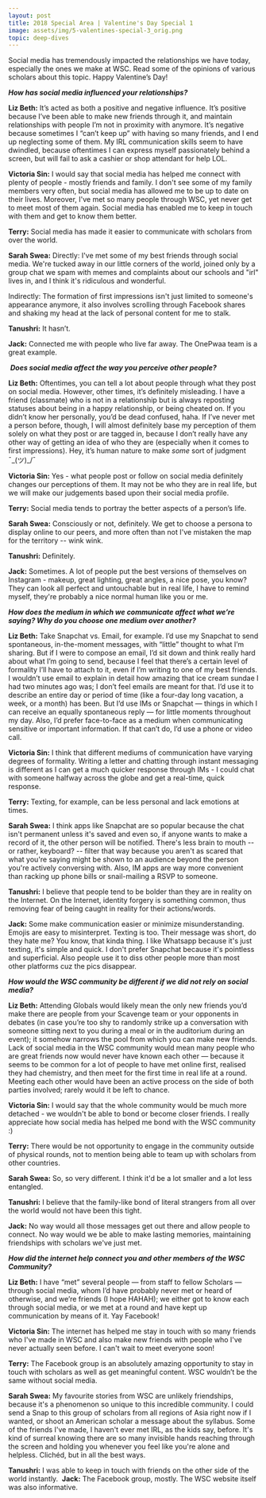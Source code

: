 ```yaml
---
layout: post
title: 2018 Special Area​ | Valentine's Day Special 1
image: assets/img/5-valentines-special-3_orig.png
topic: deep-dives
---
```


Social media has tremendously impacted the relationships we have today, especially the ones we make at WSC. Read some of the opinions of various scholars about this topic. Happy Valentine’s Day!

***How has social media influenced your relationships?***

**Liz Beth:** It’s acted as both a positive and negative influence. It’s positive because I’ve been able to make new friends through it, and maintain relationships with people I’m not in proximity with anymore. It’s negative because sometimes I “can’t keep up” with having so many friends, and I end up neglecting some of them. My IRL communication skills seem to have dwindled, because oftentimes I can express myself passionately behind a screen, but will fail to ask a cashier or shop attendant for help LOL.

**Victoria Sin:** I would say that social media has helped me connect with plenty of people - mostly friends and family. I don't see some of my family members very often, but social media has allowed me to be up to date on their lives. Moreover, I've met so many people through WSC, yet never get to meet most of them again. Social media has enabled me to keep in touch with them and get to know them better.

**Terry:** Social media has made it easier to communicate with scholars from over the world.

**Sarah Swea:** Directly: I've met some of my best friends through social media. We're tucked away in our little corners of the world, joined only by a group chat we spam with memes and complaints about our schools and "irl" lives in, and I think it's ridiculous and wonderful.

Indirectly: The formation of first impressions isn't just limited to someone's appearance anymore, it also involves scrolling through Facebook shares and shaking my head at the lack of personal content for me to stalk.

**Tanushri:** It hasn’t.

**Jack:** Connected me with people who live far away. The OnePwaa team is a great example.

​
***Does social media affect the way you perceive other people?***

**Liz Beth:** Oftentimes, you can tell a lot about people through what they post on social media. However, other times, it’s definitely misleading. I have a friend (classmate) who is not in a relationship but is always reposting statuses about being in a happy relationship, or being cheated on. If you didn’t know her personally, you’d be dead confused, haha. If I’ve never met a person before, though, I will almost definitely base my perception of them solely on what they post or are tagged in, because I don’t really have any other way of getting an idea of who they are (especially when it comes to first impressions). Hey, it’s human nature to make *some* sort of judgment ¯\_(ツ)_/¯

**Victoria Sin:** Yes - what people post or follow on social media definitely changes our perceptions of them. It may not be who they are in real life, but we will make our judgements based upon their social media profile.

**Terry:** Social media tends to portray the better aspects of a person’s life.

**Sarah Swea:** Consciously or not, definitely. We get to choose a persona to display online to our peers, and more often than not I've mistaken the map for the territory -- wink wink.

**Tanushri:** Definitely.

**Jack:** Sometimes. A lot of people put the best versions of themselves on Instagram - makeup, great lighting, great angles, a nice pose, you know? They can look all perfect and untouchable but in real life, I have to remind myself, they're probably a nice normal human like you or me.

***How does the medium in which we communicate affect what we’re saying? Why do you choose one medium over another?***

**Liz Beth:** Take Snapchat vs. Email, for example. I’d use my Snapchat to send spontaneous, in-the-moment messages, with “little” thought to what I’m sharing. But if I were to compose an email, I’d sit down and think really hard about what I’m going to send, because I feel that there’s a certain level of formality I’ll have to attach to it, even if I’m writing to one of my best friends. I wouldn’t use email to explain in detail how amazing that ice cream sundae I had two minutes ago was; I don’t feel emails are meant for that. I’d use it to describe an entire day or period of time (like a four-day long vacation, a week, or a month) has been. But I’d use IMs or Snapchat — things in which I can receive an equally spontaneous reply — for little moments throughout my day. Also, I’d prefer face-to-face as a medium when communicating sensitive or important information. If that can’t do, I’d use a phone or video call.

**Victoria Sin:** I think that different mediums of communication have varying degrees of formality. Writing a letter and chatting through instant messaging is different as I can get a much quicker response through IMs - I could chat with someone halfway across the globe and get a real-time, quick response.

**Terry:** Texting, for example, can be less personal and lack emotions at times.

**Sarah Swea:** I think apps like Snapchat are so popular because the chat isn't permanent unless it's saved and even so, if anyone wants to make a record of it, the other person will be notified. There's less brain to mouth -- or rather, keyboard? -- filter that way because you aren't as scared that what you're saying might be shown to an audience beyond the person you're actively conversing with. Also, IM apps are way more convenient than racking up phone bills or snail-mailing a RSVP to someone.

**Tanushri:** I believe that people tend to be bolder than they are in reality on the Internet. On the Internet, identity forgery is something common, thus removing fear of being caught in reality for their actions/words.

**Jack:** Some make communication easier or minimize misunderstanding. Emojis are easy to misinterpret. Texting is too. Their message was short, do they hate me? You know, that kinda thing. I like Whatsapp because it's just texting, it's simple and quick. I don't prefer Snapchat because it's pointless and superficial. Also people use it to diss other people more than most other platforms cuz the pics disappear.
 
***How would the WSC community be different if we did not rely on social media?***

**Liz Beth:** Attending Globals would likely mean the only new friends you’d make there are people from your Scavenge team or your opponents in debates (in case you’re too shy to randomly strike up a conversation with someone sitting next to you during a meal or in the auditorium during an event); it somehow narrows the pool from which you can make new friends. Lack of social media in the WSC community would mean many people who are great friends now would never have known each other — because it seems to be common for a lot of people to have met online first, realised they had chemistry, and then meet for the first time in real life at a round. Meeting each other would have been an active process on the side of both parties involved; rarely would it be left to chance.

**Victoria Sin:** I would say that the whole community would be much more detached - we wouldn't be able to bond or become closer friends. I really appreciate how social media has helped me bond with the WSC community :)

**Terry:** There would be not opportunity to engage in the community outside of physical rounds, not to mention being able to team up with scholars from other countries.

**Sarah Swea:** So, so very different. I think it'd be a lot smaller and a lot less entangled.

**Tanushri:** I believe that the family-like bond of literal strangers from all over the world would not have been this tight.

**Jack:** No way would all those messages get out there and allow people to connect. No way would we be able to make lasting memories, maintaining friendships with scholars we've just met.

***How did the internet help connect you and other members of the WSC Community?***

**Liz Beth:** I have “met” several people — from staff to fellow Scholars — through social media, whom I’d have probably never met or heard of otherwise, and we’re friends (I hope HAHAH); we either got to know each through social media, or we met at a round and have kept up communication by means of it. Yay Facebook!

**Victoria Sin:** The internet has helped me stay in touch with so many friends who I've made in WSC and also make new friends with people who I've never actually seen before. I can't wait to meet everyone soon!

**Terry:** The Facebook group is an absolutely amazing opportunity to stay in touch with scholars as well as get meaningful content. WSC wouldn’t be the same without social media.

**Sarah Swea:** My favourite stories from WSC are unlikely friendships, because it's a phenomenon so unique to this incredible community. I could send a Snap to this group of scholars from all regions of Asia right now if I wanted, or shoot an American scholar a message about the syllabus. Some of the friends I've made, I haven't ever met IRL, as the kids say, before. It's kind of surreal knowing there are so many invisible hands reaching through the screen and holding you whenever you feel like you're alone and helpless. Clichéd, but in all the best ways.

**Tanushri:** I was able to keep in touch with friends on the other side of the world instantly.
​
**Jack:** The Facebook group, mostly. The WSC website itself was also informative.

<br>